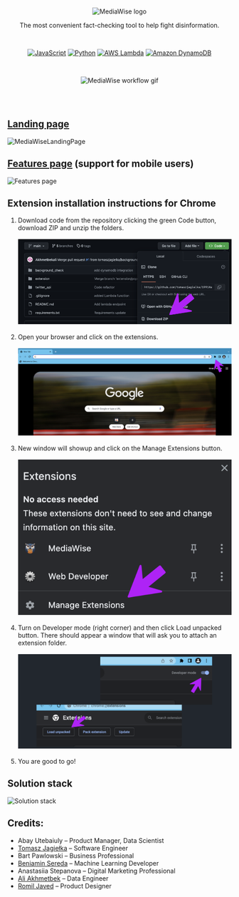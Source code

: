 <br>
<p align="center">
  <img src="https://user-images.githubusercontent.com/54605544/213916524-6f112536-339c-4f65-8b59-fc8f83af3999.png" height="165" alt="MediaWise logo"></h1>
</p>

<p align="center">
  The most convenient fact-checking tool to help fight disinformation.
</p>
<br>

<p align="center">
  <a href="https://www.javascript.com/"><img src="https://img.shields.io/badge/%20-JavaScript-8B8000?logo=javascript&logoColor=white" alt="JavaScript"></a>
  <a href="https://www.python.org/"><img src="https://img.shields.io/badge/%20-Python-%233776AB?logo=python&logoColor=white" alt="Python"></a>
  <a href="https://aws.amazon.com/lambda/"><img src="https://img.shields.io/badge/%20-AWS Lambda-%238B4000?logo=awslambda&logoColor=whitesmoke" alt="AWS Lambda"></a>
  <a href="https://aws.amazon.com/dynamodb/"><img src="https://img.shields.io/badge/%20-Amazon DynamoDB-%234053D6?logo=amazondynamodb&logoColor=whitesmoke" alt="Amazon DynamoDB"></a>
</p>
<br>

<p align="center">
  <img src="https://user-images.githubusercontent.com/54605544/213916175-423471e7-d553-418c-b418-1f10ce80910c.gif" alt="MediaWise workflow gif">
</p>
<br><br>

## [Landing page](https://mediawiseai.bubbleapps.io/version-test)
![MediaWiseLandingPage](https://user-images.githubusercontent.com/54605544/213921342-2d88356a-5a23-44ea-b7fe-ae5613d44f99.png)

## [Features page](https://user-images.githubusercontent.com/54605544/213920416-0ef85170-1caa-4d81-83b6-e232ce164b96.png) (support for mobile users)
![Features page](https://user-images.githubusercontent.com/54605544/213921105-98fb0cd9-7d20-4fda-bcbb-a53a15e6e58a.png)

## Extension installation instructions for Chrome
1. Download code from the repository clicking the green Code button, download ZIP and unzip the folders.
<br/><br/>
![First step](/images/zero.png)
<br/><br/>
2. Open your browser and click on the extensions.
<br/><br/>
![Second step](/images/first.png)
<br/><br/>
3. New window will showup and click on the Manage Extensions button.
<br/><br/>
![Third step](/images/second.png)
<br/><br/>
4. Turn on Developer mode (right corner) and then click Load unpacked button.
There should appear a window that will ask you to attach an extension folder.
<br/><br/>
![Fourth step](/images/third.png)
<br/><br/>
5. You are good to go!

## Solution stack
![Solution stack](https://user-images.githubusercontent.com/54605544/213924791-83abdce3-e1e5-4da4-987c-f312d20f94e7.png)

## Credits:
* Abay Utebaiuly – Product Manager, Data Scientist
* [Tomasz Jagiełka](https://github.com/tomaszjagielka) – Software Engineer
* Bart Pawlowski – Business Professional
* [Beniamin Sereda](https://github.com/ujo142) – Machine Learning Developer
* Anastasiia Stepanova – Digital Marketing Professional
* [Ali Akhmetbek](https://github.com/Akhmetbekali) – Data Engineer
* [Romil Javed](https://github.com/romiljaved) – Product Designer
